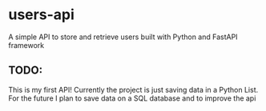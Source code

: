 # users-api
A simple API to store and retrieve users built with Python and FastAPI framework

## TODO:
This is my first API!
Currently the project is just saving data in a Python List.
For the future I plan to save data on a SQL database and to improve the api